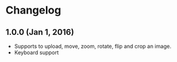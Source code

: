 # Changelog


## 1.0.0 (Jan 1, 2016)

- Supports to upload, move, zoom, rotate, flip and crop an image.
- Keyboard support
